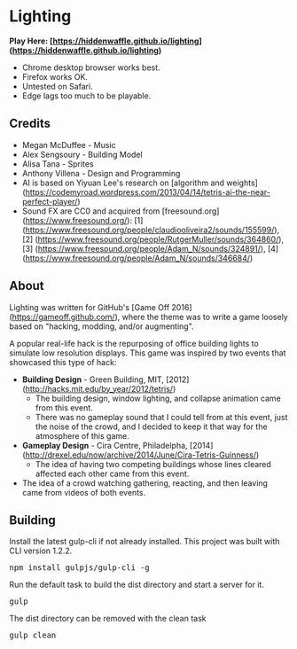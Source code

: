 # Lighting

**Play Here: [https://hiddenwaffle.github.io/lighting] (https://hiddenwaffle.github.io/lighting)**
* Chrome desktop browser works best.
* Firefox works OK.
* Untested on Safari.
* Edge lags too much to be playable. 

## Credits

* Megan McDuffee - Music
* Alex Sengsoury - Building Model
* Alisa Tana - Sprites
* Anthony Villena - Design and Programming
* AI is based on Yiyuan Lee's research on [algorithm and weights] (https://codemyroad.wordpress.com/2013/04/14/tetris-ai-the-near-perfect-player/)
* Sound FX are CC0 and acquired from [freesound.org] (https://www.freesound.org/): [1] (https://www.freesound.org/people/claudiooliveira2/sounds/155599/), [2] (https://www.freesound.org/people/RutgerMuller/sounds/364860/), [3] (https://www.freesound.org/people/Adam_N/sounds/324891/), [4] (https://www.freesound.org/people/Adam_N/sounds/346684/)

## About

Lighting was written for GitHub's [Game Off 2016] (https://gameoff.github.com/), where the theme was to write a game loosely based on "hacking, modding, and/or augmenting".

A popular real-life hack is the repurposing of office building lights to simulate low resolution displays. This game was inspired by two events that showcased this type of hack:

* **Building Design** - Green Building, MIT, [2012] (http://hacks.mit.edu/by_year/2012/tetris/)
  * The building design, window lighting, and collapse animation came from this event.
  * There was no gameplay sound that I could tell from at this event, just the noise of the crowd, and I decided to keep it that way for the atmosphere of this game.
* **Gameplay Design** - Cira Centre, Philadelpha, [2014] (http://drexel.edu/now/archive/2014/June/Cira-Tetris-Guinness/)
  * The idea of having two competing buildings whose lines cleared affected each other came from this event.
* The idea of a crowd watching gathering, reacting, and then leaving came from videos of both events.

## Building

Install the latest gulp-cli if not already installed. This project was built with CLI version 1.2.2. 
<pre>
npm install gulpjs/gulp-cli -g
</pre>

Run the default task to build the dist directory and start a server for it.
<pre>
gulp
</pre>

The dist directory can be removed with the clean task
<pre>
gulp clean
</pre>
